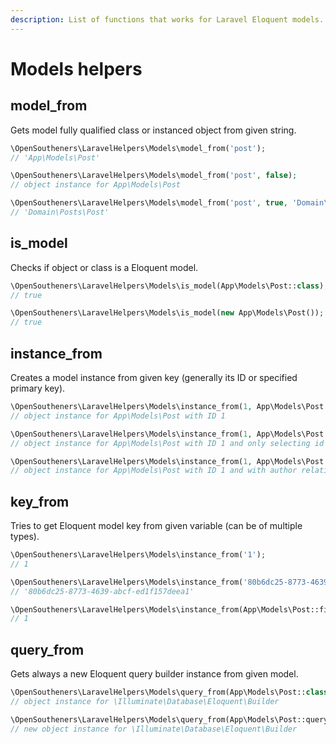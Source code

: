 ```yaml
---
description: List of functions that works for Laravel Eloquent models.
---
```


# Models helpers

## model\_from

Gets model fully qualified class or instanced object from given string.

```php
\OpenSoutheners\LaravelHelpers\Models\model_from('post');
// 'App\Models\Post'

\OpenSoutheners\LaravelHelpers\Models\model_from('post', false);
// object instance for App\Models\Post

\OpenSoutheners\LaravelHelpers\Models\model_from('post', true, 'Domain\Posts');
// 'Domain\Posts\Post'
```

## is\_model

Checks if object or class is a Eloquent model.

```php
\OpenSoutheners\LaravelHelpers\Models\is_model(App\Models\Post::class);
// true

\OpenSoutheners\LaravelHelpers\Models\is_model(new App\Models\Post());
// true
```

## instance\_from

Creates a model instance from given key (generally its ID or specified primary key).

```php
\OpenSoutheners\LaravelHelpers\Models\instance_from(1, App\Models\Post::class);
// object instance for App\Models\Post with ID 1

\OpenSoutheners\LaravelHelpers\Models\instance_from(1, App\Models\Post::class, ['id', 'title']);
// object instance for App\Models\Post with ID 1 and only selecting id and title columns

\OpenSoutheners\LaravelHelpers\Models\instance_from(1, App\Models\Post::class, ['*'], ['author']);
// object instance for App\Models\Post with ID 1 and with author relationship loaded
```

## key\_from

Tries to get Eloquent model key from given variable (can be of multiple types).

```php
\OpenSoutheners\LaravelHelpers\Models\instance_from('1');
// 1

\OpenSoutheners\LaravelHelpers\Models\instance_from('80b6dc25-8773-4639-abcf-ed1f157deea1');
// '80b6dc25-8773-4639-abcf-ed1f157deea1'

\OpenSoutheners\LaravelHelpers\Models\instance_from(App\Models\Post::find(1));
// 1
```

## query\_from

Gets always a new Eloquent query builder instance from given model.

```php
\OpenSoutheners\LaravelHelpers\Models\query_from(App\Models\Post::class);
// object instance for \Illuminate\Database\Eloquent\Builder

\OpenSoutheners\LaravelHelpers\Models\query_from(App\Models\Post::query()->where('title', 'hello'));
// new object instance for \Illuminate\Database\Eloquent\Builder
```
